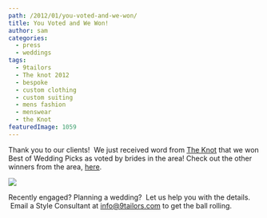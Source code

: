 ```yaml
---
path: /2012/01/you-voted-and-we-won/
title: You Voted and We Won!
author: sam
categories: 
  - press
  - weddings
tags: 
  - 9tailors
  - The knot 2012
  - bespoke
  - custom clothing
  - custom suiting
  - mens fashion
  - menswear
  - the Knot
featuredImage: 1059
---
```

Thank you to our clients!  We just received word from [The Knot](http://www.theknot.com/) that we won Best of Wedding Picks as voted by brides in the area! Check out the other winners from the area, [here](http://www.theknot.com/Vendors/LocalVendors/best-of-weddings/all-Boston/061#MFW).

[![](http://4.bp.blogspot.com/-4yuBJ14ywQk/TyF_Ihl3QuI/AAAAAAAABH0/VMkVm2HSSl0/s1600/knot.jpg)](http://4.bp.blogspot.com/-4yuBJ14ywQk/TyF_Ihl3QuI/AAAAAAAABH0/VMkVm2HSSl0/s1600/knot.jpg)

Recently engaged? Planning a wedding?  Let us help you with the details.  Email a Style Consultant at [info@9tailors.com](mailto:info@9tailors.com) to get the ball rolling.